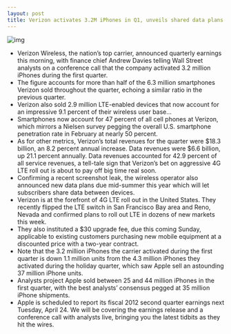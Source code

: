 ```yaml
---
layout: post
title: Verizon activates 3.2M iPhones in Q1, unveils shared data plans mid-summer
---
```

![img](http://media.idownloadblog.com/wp-content/uploads/2011/12/verizon-logo-e1308927858386.png)
* Verizon Wireless, the nation’s top carrier, announced quarterly earnings this morning, with finance chief Andrew Davies telling Wall Street analysts on a conference call that the company activated 3.2 million iPhones during the first quarter.
* The figure accounts for more than half of the 6.3 million smartphones Verizon sold throughout the quarter, echoing a similar ratio in the previous quarter.
* Verizon also sold 2.9 million LTE-enabled devices that now account for an impressive 9.1 percent of their wireless user base…
* Smartphones now account for 47 percent of all cell phones at Verizon, which mirrors a Nielsen survey pegging the overall U.S. smartphone penetration rate in February at nearly 50 percent.
* As for other metrics, Verizon’s total revenues for the quarter were $18.3 billion, an 8.2 percent annual increase. Data revenues were $6.6 billion, up 21.1 percent annually. Data revenues accounted for 42.9 percent of all service revenues, a tell-tale sign that Verizon’s bet on aggressive 4G LTE roll out is about to pay off big time real soon.
* Confirming a recent screenshot leak, the wireless operator also announced new data plans due mid-summer this year which will let subscribers share data between devices.
* Verizon is at the forefront of 4G LTE roll out in the United States. They recently flipped the LTE switch in San Francisco Bay area and Reno, Nevada and confirmed plans to roll out LTE in dozens of new markets this week.
* They also instituted a $30 upgrade fee, due this coming Sunday, applicable to existing customers purchasing new mobile equipment at a discounted price with a two-year contract.
* Note that the 3.2 million iPhones the carrier activated during the first quarter is down 1.1 million units from the 4.3 million iPhones they activated during the holiday quarter, which saw Apple sell an astounding 37 million iPhone units.
* Analysts project Apple sold between 25 and 44 million iPhones in the first quarter, with the best analysts’ consensus pegged at 35 million iPhone shipments.
* Apple is scheduled to report its fiscal 2012 second quarter earnings next Tuesday, April 24. We will be covering the earnings release and a conference call with analysts live, bringing you the latest tidbits as they hit the wires.

